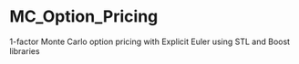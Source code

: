 # MC_Option_Pricing
1-factor Monte Carlo option pricing with Explicit Euler using STL and Boost libraries
